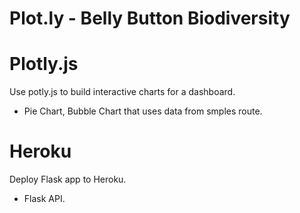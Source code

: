 # Plot.ly - Belly Button Biodiversity
# Plotly.js

Use potly.js to build interactive charts for a dashboard.
- Pie Chart, Bubble Chart that uses data from smples route.
# Heroku
Deploy Flask app to Heroku.
- Flask API.

